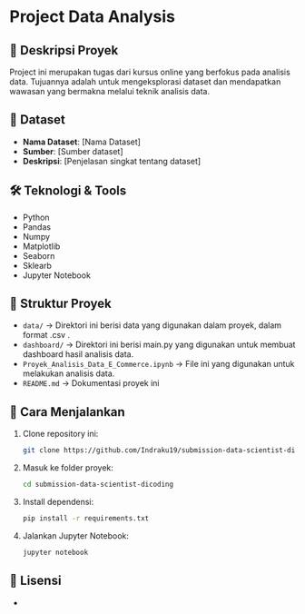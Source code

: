# Project Data Analysis

## 📌 Deskripsi Proyek
Project ini merupakan tugas dari kursus online yang berfokus pada analisis data. Tujuannya adalah untuk mengeksplorasi dataset dan mendapatkan wawasan yang bermakna melalui teknik analisis data.

## 📂 Dataset
- **Nama Dataset**: [Nama Dataset]
- **Sumber**: [Sumber dataset]
- **Deskripsi**: [Penjelasan singkat tentang dataset]

## 🛠 Teknologi & Tools
- Python
- Pandas
- Numpy
- Matplotlib
- Seaborn
- Sklearb
- Jupyter Notebook

## 📁 Struktur Proyek
- `data/` → Direktori ini berisi data yang digunakan dalam proyek, dalam format .csv .
- `dashboard/` → Direktori ini berisi main.py yang digunakan untuk membuat dashboard hasil analisis data.
- `Proyek_Analisis_Data_E_Commerce.ipynb` → File ini yang digunakan untuk melakukan analisis data.
- `README.md` → Dokumentasi proyek ini

## 🚀 Cara Menjalankan
1. Clone repository ini:
   ```sh
   git clone https://github.com/Indraku19/submission-data-scientist-dicoding.git
   ```
2. Masuk ke folder proyek:
   ```sh
   cd submission-data-scientist-dicoding
   ```
3. Install dependensi:
   ```sh
   pip install -r requirements.txt
   ```
4. Jalankan Jupyter Notebook:
   ```sh
   jupyter notebook
   ```

## 📜 Lisensi
-


